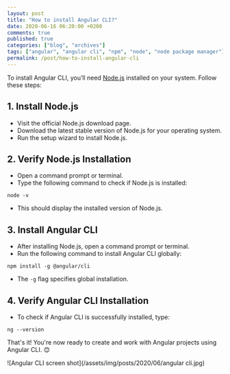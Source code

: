 ```yaml
---
layout: post
title: "How to install Angular CLI?"
date: 2020-06-16 06:20:00 +0200
comments: true
published: true
categories: ["blog", "archives"]
tags: ["angular", "angular cli", "npm", "node", "node package manager"]
permalink: /post/how-to-install-angular-cli
---
```


To install Angular CLI, you’ll need [Node.js](https://nodejs.org/en/download/) installed on your system. Follow these steps:

## 1. Install Node.js
- Visit the official Node.js download page.
- Download the latest stable version of Node.js for your operating system.
- Run the setup wizard to install Node.js.

## 2. Verify Node.js Installation
- Open a command prompt or terminal.
- Type the following command to check if Node.js is installed:

`node -v`

- This should display the installed version of Node.js.

## 3. Install Angular CLI
- After installing Node.js, open a command prompt or terminal.
- Run the following command to install Angular CLI globally:

`npm install -g @angular/cli`

- The `-g` flag specifies global installation.

## 4. Verify Angular CLI Installation
- To check if Angular CLI is successfully installed, type:

`ng --version`

That's it! You're now ready to create and work with Angular projects using Angular CLI. 😊

![Angular CLI screen shot](/assets/img/posts/2020/06/angular cli.jpg)
